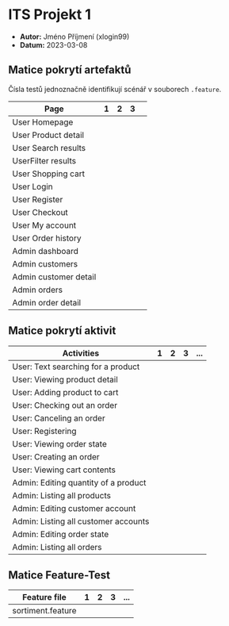 # ITS Projekt 1

- **Autor:** Jméno Příjmení (xlogin99)
- **Datum:** 2023-03-08

## Matice pokrytí artefaktů

Čísla testů jednoznačně identifikují scénář v souborech `.feature`.

| Page      | 1 | 2 | 3 |  |
|-----------|---|---|---|-----|
| User Homepage |   |   |   |     |
| User Product detail |   |   |   |     |
| User Search results |   |   |   |     |
| UserFilter results |   |   |   |     |
| User Shopping cart |   |   |   |     |
| User Login |   |   |   |     |
| User Register |   |   |   |     |
| User Checkout |   |   |   |     |
| User My account |   |   |   |     |
| User Order history |   |   |   |     |
| Admin dashboard |   |   |   |     |
| Admin customers |   |   |   |     |
| Admin customer detail |   |   |   |     |
| Admin orders |   |   |   |     |
| Admin order detail |   |   |   |     |


## Matice pokrytí aktivit

| Activities | 1 | 2 | 3 | ... |
|----------|---|---|---|-----|
| User: Text searching for a product    |    |    |  | |
| User: Viewing product detail          |    |    |  | |
| User: Adding product to cart          |    |   | |  |
| User: Checking out an order           |    |   |  |    |
| User: Canceling an order              |    |    |  |    |
| User: Registering                     |    |    |  |    |
| User: Viewing order state             |    |   | |  |
| User: Creating an order               |    |   | |  |
| User: Viewing cart contents           |    |   | |  |
| Admin: Editing quantity of a product  |    |   | |  |
| Admin: Listing all products           |    |   | |  |
| Admin: Editing customer account       |    |   | |  |
| Admin: Listing all customer accounts  |    |   | |  |
| Admin: Editing order state            |    |   | |  |
| Admin: Listing all orders             |    |   | |  |




## Matice Feature-Test

| Feature file | 1 | 2 | 3 | ... |
|----------|---|---|---|-----|
| sortiment.feature |  |  | | |
